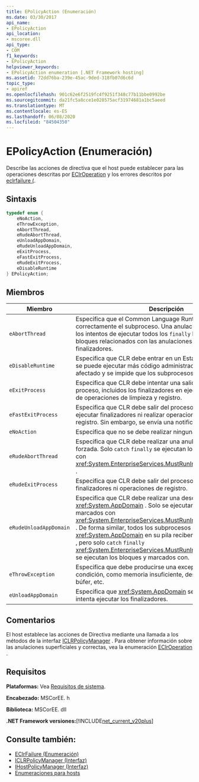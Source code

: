 ```yaml
---
title: EPolicyAction (Enumeración)
ms.date: 03/30/2017
api_name:
- EPolicyAction
api_location:
- mscoree.dll
api_type:
- COM
f1_keywords:
- EPolicyAction
helpviewer_keywords:
- EPolicyAction enumeration [.NET Framework hosting]
ms.assetid: 72dd76ba-239e-45ac-9ded-318fb07d6c6d
topic_type:
- apiref
ms.openlocfilehash: 901c62e6f2519fc4f9251f348c77b11bbe0992be
ms.sourcegitcommit: da21fc5a8cce1e028575acf31974681a1bc5aeed
ms.translationtype: MT
ms.contentlocale: es-ES
ms.lasthandoff: 06/08/2020
ms.locfileid: "84504350"
---
```

# <a name="epolicyaction-enumeration"></a>EPolicyAction (Enumeración)
Describe las acciones de directiva que el host puede establecer para las operaciones descritas por [EClrOperation](eclroperation-enumeration.md) y los errores descritos por [eclrfailure (](eclrfailure-enumeration.md).  
  
## <a name="syntax"></a>Sintaxis  
  
```cpp  
typedef enum {  
    eNoAction,  
    eThrowException,  
    eAbortThread,  
    eRudeAbortThread,  
    eUnloadAppDomain,  
    eRudeUnloadAppDomain,  
    eExitProcess,  
    eFastExitProcess,  
    eRudeExitProcess,  
    eDisableRuntime  
} EPolicyAction;  
```  
  
## <a name="members"></a>Miembros  
  
|Miembro|Descripción|  
|------------|-----------------|  
|`eAbortThread`|Especifica que el Common Language Runtime (CLR) debe anular correctamente el subproceso. Una anulación correcta incluye los intentos de ejecutar todos los `finally` bloques, los `catch` bloques relacionados con las anulaciones de subprocesos y los finalizadores.|  
|`eDisableRuntime`|Especifica que CLR debe entrar en un Estado deshabilitado. No se puede ejecutar más código administrado en el proceso afectado y se impide que los subprocesos entren en el CLR.|  
|`eExitProcess`|Especifica que CLR debe intentar una salida correcta del proceso, incluidos los finalizadores en ejecución y la realización de operaciones de limpieza y registro.|  
|`eFastExitProcess`|Especifica que CLR debe salir del proceso inmediatamente, sin ejecutar finalizadores ni realizar operaciones de limpieza y registro. Sin embargo, se envía una notificación al depurador.|  
|`eNoAction`|Especifica que no se debe realizar ninguna acción.|  
|`eRudeAbortThread`|Especifica que CLR debe realizar una anulación de subproceso forzada. Solo `catch` `finally` se ejecutan los bloques y marcados con <xref:System.EnterpriseServices.MustRunInClientContextAttribute> .|  
|`eRudeExitProcess`|Especifica que CLR debe salir del proceso sin ejecutar finalizadores ni operaciones de registro.|  
|`eRudeUnloadAppDomain`|Especifica que CLR debe realizar una descarga forzada de <xref:System.AppDomain> . Solo se ejecutan los finalizadores marcados con <xref:System.EnterpriseServices.MustRunInClientContextAttribute> . De forma similar, todos los subprocesos con este <xref:System.AppDomain> en su pila reciben `ThreadAbortException` , pero solo `catch` `finally` <xref:System.EnterpriseServices.MustRunInClientContextAttribute> se ejecutan los bloques y marcados con.|  
|`eThrowException`|Especifica que debe producirse una excepción adecuada a la condición, como memoria insuficiente, desbordamiento del búfer, etc.|  
|`eUnloadAppDomain`|Especifica que <xref:System.AppDomain> se debe descargar. CLR intenta ejecutar los finalizadores.|  
  
## <a name="remarks"></a>Comentarios  
 El host establece las acciones de Directiva mediante una llamada a los métodos de la interfaz [ICLRPolicyManager](iclrpolicymanager-interface.md) . Para obtener información sobre las anulaciones superficiales y correctas, vea la enumeración [EClrOperation](eclroperation-enumeration.md) .  
  
## <a name="requirements"></a>Requisitos  
 **Plataformas:** Vea [Requisitos de sistema](../../get-started/system-requirements.md).  
  
 **Encabezado:** MSCorEE. h  
  
 **Biblioteca:** MSCorEE. dll  
  
 **.NET Framework versiones:**[!INCLUDE[net_current_v20plus](../../../../includes/net-current-v20plus-md.md)]  
  
## <a name="see-also"></a>Consulte también:

- [EClrFailure (Enumeración)](eclrfailure-enumeration.md)
- [ICLRPolicyManager (Interfaz)](iclrpolicymanager-interface.md)
- [IHostPolicyManager (Interfaz)](ihostpolicymanager-interface.md)
- [Enumeraciones para hosts](hosting-enumerations.md)
